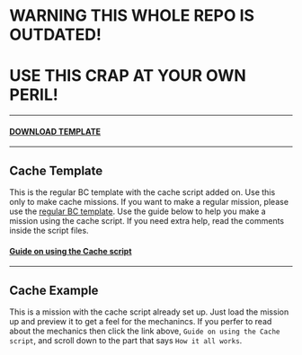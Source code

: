 # WARNING THIS WHOLE REPO IS OUTDATED!

# USE THIS CRAP AT YOUR OWN PERIL!

****

#### [DOWNLOAD TEMPLATE](https://github.com/robtherad/BC-Cache/archive/master.zip)

****

## Cache Template 

This is the regular BC template with the cache script added on. Use this only to make cache missions. If you want to make a regular mission, please use the [regular BC template](https://github.com/robtherad/BCArma). Use the guide below to help you make a mission using the cache script. If you need extra help, read the comments inside the script files.

#### [Guide on using the Cache script](https://github.com/robtherad/BC-Cache/blob/master/ADV_120%5BBC%5DCacheTemplate.Altis/scripts/cache/readme.md)

****

## Cache Example

This is a mission with the cache script already set up. Just load the mission up and preview it to get a feel for the mechanincs. If you perfer to read about the mechanics then click the link above, `Guide on using the Cache script`, and scroll down to the part that says `How it all works`.
